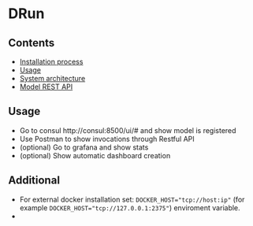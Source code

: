 # DRun

## Contents
* [Installation process](drun/docs/source/installation.md)
* [Usage](drun/docs/source/usage.md)
* [System architecture](drun/docs/source/system_architecture.md)
* [Model REST API](drun/docs/source/model_rest_api.md)


## Usage
* Go to consul http://consul:8500/ui/# and show model is registered
* Use Postman to show invocations through Restful API
* (optional) Go to grafana and show stats
* (optional) Show automatic dashboard creation

## Additional
* For external docker installation set: `DOCKER_HOST="tcp://host:ip"` (for example `DOCKER_HOST="tcp://127.0.0.1:2375"`) enviroment variable.
* 

